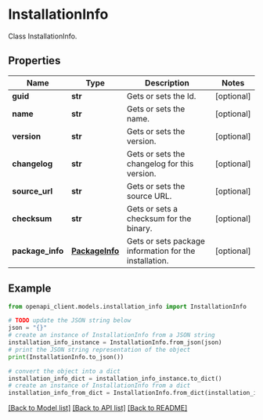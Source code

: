 # InstallationInfo

Class InstallationInfo.

## Properties

Name | Type | Description | Notes
------------ | ------------- | ------------- | -------------
**guid** | **str** | Gets or sets the Id. | [optional] 
**name** | **str** | Gets or sets the name. | [optional] 
**version** | **str** | Gets or sets the version. | [optional] 
**changelog** | **str** | Gets or sets the changelog for this version. | [optional] 
**source_url** | **str** | Gets or sets the source URL. | [optional] 
**checksum** | **str** | Gets or sets a checksum for the binary. | [optional] 
**package_info** | [**PackageInfo**](PackageInfo.md) | Gets or sets package information for the installation. | [optional] 

## Example

```python
from openapi_client.models.installation_info import InstallationInfo

# TODO update the JSON string below
json = "{}"
# create an instance of InstallationInfo from a JSON string
installation_info_instance = InstallationInfo.from_json(json)
# print the JSON string representation of the object
print(InstallationInfo.to_json())

# convert the object into a dict
installation_info_dict = installation_info_instance.to_dict()
# create an instance of InstallationInfo from a dict
installation_info_from_dict = InstallationInfo.from_dict(installation_info_dict)
```
[[Back to Model list]](../README.md#documentation-for-models) [[Back to API list]](../README.md#documentation-for-api-endpoints) [[Back to README]](../README.md)


